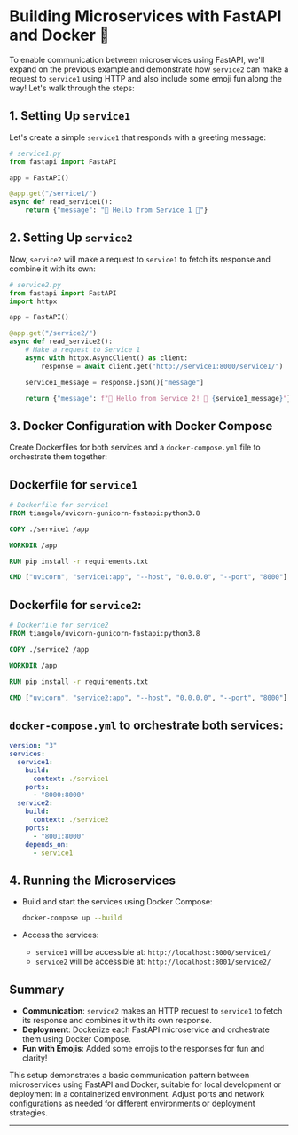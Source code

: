 # Building Microservices with FastAPI and Docker 🚀

To enable communication between microservices using FastAPI, we'll expand on the previous example and demonstrate how `service2` can make a request to `service1` using HTTP and also include some emoji fun along the way! Let's walk through the steps:

## 1. Setting Up `service1`

Let's create a simple `service1` that responds with a greeting message:

```python
# service1.py
from fastapi import FastAPI

app = FastAPI()

@app.get("/service1/")
async def read_service1():
    return {"message": "👋 Hello from Service 1 🚀"}
```

## 2. Setting Up `service2`

Now, `service2` will make a request to `service1` to fetch its response and combine it with its own:

```python
# service2.py
from fastapi import FastAPI
import httpx

app = FastAPI()

@app.get("/service2/")
async def read_service2():
    # Make a request to Service 1
    async with httpx.AsyncClient() as client:
        response = await client.get("http://service1:8000/service1/")

    service1_message = response.json()["message"]

    return {"message": f"👋 Hello from Service 2! 🚀 {service1_message}"}
```

## 3. Docker Configuration with Docker Compose

Create Dockerfiles for both services and a `docker-compose.yml` file to orchestrate them together:

## Dockerfile for `service1`

```dockerfile
# Dockerfile for service1
FROM tiangolo/uvicorn-gunicorn-fastapi:python3.8

COPY ./service1 /app

WORKDIR /app

RUN pip install -r requirements.txt

CMD ["uvicorn", "service1:app", "--host", "0.0.0.0", "--port", "8000"]
```

## Dockerfile for `service2`:

```dockerfile
# Dockerfile for service2
FROM tiangolo/uvicorn-gunicorn-fastapi:python3.8

COPY ./service2 /app

WORKDIR /app

RUN pip install -r requirements.txt

CMD ["uvicorn", "service2:app", "--host", "0.0.0.0", "--port", "8000"]
```

## `docker-compose.yml` to orchestrate both services:

```yaml
version: "3"
services:
  service1:
    build:
      context: ./service1
    ports:
      - "8000:8000"
  service2:
    build:
      context: ./service2
    ports:
      - "8001:8000"
    depends_on:
      - service1
```

## 4. Running the Microservices

- Build and start the services using Docker Compose:

  ```bash
  docker-compose up --build
  ```

- Access the services:
  - `service1` will be accessible at: `http://localhost:8000/service1/`
  - `service2` will be accessible at: `http://localhost:8001/service2/`

## Summary

- **Communication**: `service2` makes an HTTP request to `service1` to fetch its response and combines it with its own response.
- **Deployment**: Dockerize each FastAPI microservice and orchestrate them using Docker Compose.
- **Fun with Emojis**: Added some emojis to the responses for fun and clarity!

This setup demonstrates a basic communication pattern between microservices using FastAPI and Docker, suitable for local development or deployment in a containerized environment. Adjust ports and network configurations as needed for different environments or deployment strategies.

---

